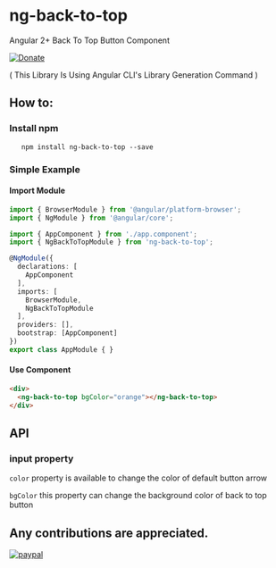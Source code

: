 # ng-back-to-top
Angular 2+ Back To Top Button Component

[![Donate](https://img.shields.io/badge/Donate-PayPal-green.svg)](https://paypal.me/shivarajnaidu)

( This Library Is Using Angular CLI's Library Generation Command )

## How to:

### Install npm 
```
   npm install ng-back-to-top --save
```

### Simple Example

#### Import Module

```ts
import { BrowserModule } from '@angular/platform-browser';
import { NgModule } from '@angular/core';

import { AppComponent } from './app.component';
import { NgBackToTopModule } from 'ng-back-to-top';

@NgModule({
  declarations: [
    AppComponent
  ],
  imports: [
    BrowserModule,
    NgBackToTopModule
  ],
  providers: [],
  bootstrap: [AppComponent]
})
export class AppModule { }

```

#### Use Component
```html
<div>
  <ng-back-to-top bgColor="orange"></ng-back-to-top>
</div>
```

## API

### input property

`color` property is available to change the color of default button arrow

`bgColor` this property can change the background color of back to top button

## Any contributions are appreciated.
[![paypal](https://www.paypalobjects.com/en_US/i/btn/btn_donateCC_LG.gif)](https://paypal.me/shivarajnaidu)